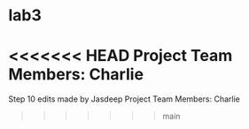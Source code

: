 # lab3
<<<<<<< HEAD
Project Team Members: Charlie
=======


Step 10 edits made by Jasdeep
Project Team Members: Charlie
>>>>>>> main
